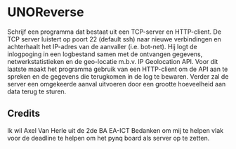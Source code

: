 # UNOReverse
Schrijf een programma dat bestaat uit een TCP-server en HTTP-client. De TCP server luistert op poort 22 (default ssh) naar nieuwe verbindingen en achterhaalt het IP-adres van de aanvaller (i.e. bot-net). Hij logt de inlogpoging in een logbestand samen met de ontvangen gegevens, netwerkstatistieken en de geo-locatie m.b.v. IP Geolocation API. Voor dit laatste maakt het programma gebruik van een HTTP-client om de API aan te spreken en de gegevens die terugkomen in de log te bewaren. Verder zal de server een omgekeerde aanval uitvoeren door een grootte hoeveelheid aan data terug te sturen.

## Credits
Ik wil Axel Van Herle uit de 2de BA EA-ICT Bedanken om mij te helpen vlak voor de deadline te helpen om het pynq board als server op te zetten.


